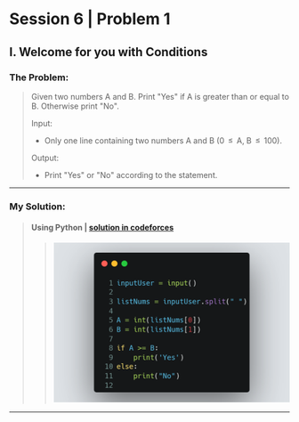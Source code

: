 # Session 6 | Problem 1
## I. Welcome for you with Conditions


### The Problem:
> Given two numbers A and B. Print "Yes" if A is greater than or equal to B. Otherwise print "No".
>
> Input:
> * Only one line containing two numbers A and B (0  ≤  A, B  ≤  100).
>
> Output: 
> * Print "Yes" or "No" according to the statement.
---

### My Solution:
> #### Using Python | [solution in codeforces](https://codeforces.com/group/MWSDmqGsZm/contest/219158/submission/197881985)
> >  <img src="./images/session-6-problem-1-python.png">
---


